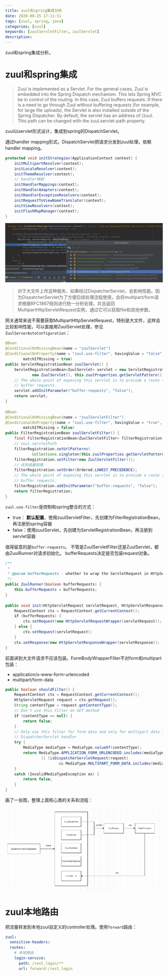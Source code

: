 ```yaml
---
title: zuul和spring集成分析
date: 2020-08-25 17:11:51
tags: [zuul, spring, java]
categories: [zuul]
keywords: [zuulServletFilter, zuulServlet]
description:
---
```

zuul和spring集成分析。
<!-- more -->

# zuul和spring集成

>Zuul is implemented as a Servlet. For the general cases, Zuul is embedded into the Spring Dispatch mechanism. 
>This lets Spring MVC be in control of the routing. In this case, Zuul buffers requests. 
>If there is a need to go through Zuul without buffering requests (for example, for large file uploads), the Servlet is also installed outside of the Spring Dispatcher. 
>By default, the servlet has an address of /zuul. This path can be changed with the zuul.servlet-path property.

zuul以servlet形式设计，集成到spring的DispatchServlet。

通过handler mapping形式，DispatchServlet把请求分发到zuul处理，依赖handler mapping。
```java
protected void initStrategies(ApplicationContext context) {
	initMultipartResolver(context);
	initLocaleResolver(context);
	initThemeResolver(context);
    // handler映射
	initHandlerMappings(context);
	initHandlerAdapters(context);
	initHandlerExceptionResolvers(context);
	initRequestToViewNameTranslator(context);
	initViewResolvers(context);
	initFlashMapManager(context);
}
```



![zuul-handler-mappings.png](zuul-handler-mappings.png)



>对于大文件上传这种服务，如果经过DispatcherServlet，会影响性能。因为DispatcherServlet为了方便后续处理流程使用，会将multipart/form请求根据RFC1867规则进行统一分析处理，并且返回MultipartHttpServletRequest实例，通过它可以获取file和其他参数。

网关通常来说不需要获取MultipartHttpServletRequest，特别是大文件，这样会比较影响性能，可以直接用ZuulServlet处理，参见`ZuulServerAutoConfiguration`：
```java
@Bean
@ConditionalOnMissingBean(name = "zuulServlet")
@ConditionalOnProperty(name = "zuul.use-filter", havingValue = "false",
		matchIfMissing = true)
public ServletRegistrationBean zuulServlet() {
	ServletRegistrationBean<ZuulServlet> servlet = new ServletRegistrationBean<>(
			new ZuulServlet(), this.zuulProperties.getServletPattern());
	// The whole point of exposing this servlet is to provide a route that doesn't
	// buffer requests.
	servlet.addInitParameter("buffer-requests", "false");
	return servlet;
}

@Bean
@ConditionalOnMissingBean(name = "zuulServletFilter")
@ConditionalOnProperty(name = "zuul.use-filter", havingValue = "true",
		matchIfMissing = false)
public FilterRegistrationBean zuulServletFilter() {
	final FilterRegistrationBean<ZuulServletFilter> filterRegistration = new FilterRegistrationBean<>();
    // zuul.servletPath
	filterRegistration.setUrlPatterns(
			Collections.singleton(this.zuulProperties.getServletPattern()));
	filterRegistration.setFilter(new ZuulServletFilter());
    // 优先级最低哦
	filterRegistration.setOrder(Ordered.LOWEST_PRECEDENCE);
	// The whole point of exposing this servlet is to provide a route that doesn't
	// buffer requests.
	filterRegistration.addInitParameter("buffer-requests", "false");
	return filterRegistration;
}
```

`zuul.use-filter`是控制和spring整合的方式：
- true： **默认配置**，使用zuulServletFilter，先创建为FilterRegistrationBean，再注册到spring容器
- false：使用zuulServlet，先创建为ServletRegistrationBean，再注册到servlet容器

值得留意的是`buffer-requests`。
不管是ZuulServletFilter还是ZuulServlet，都由ZuulRunner对请求初始化。
bufferRequests决定是否包装request对象。
```java
/**
 *
 * @param bufferRequests - whether to wrap the ServletRequest in HttpServletRequestWrapper and buffer the body.
 */
public ZuulRunner(boolean bufferRequests) {
    this.bufferRequests = bufferRequests;
}

public void init(HttpServletRequest servletRequest, HttpServletResponse servletResponse) {
    RequestContext ctx = RequestContext.getCurrentContext();
    if (bufferRequests) {
        ctx.setRequest(new HttpServletRequestWrapper(servletRequest));
    } else {
        ctx.setRequest(servletRequest);
    }
    ctx.setResponse(new HttpServletResponseWrapper(servletResponse));
}
```

前面讲到大文件请求不应该包装。FormBodyWrapperFilter不对form和multipart包装：
- application/x-www-form-urlencoded
- multipart/form-data

```java
public boolean shouldFilter() {
	RequestContext ctx = RequestContext.getCurrentContext();
	HttpServletRequest request = ctx.getRequest();
	String contentType = request.getContentType();
	// Don't use this filter on GET method
	if (contentType == null) {
		return false;
	}
	// Only use this filter for form data and only for multipart data in a
	// DispatcherServlet handler
	try {
		MediaType mediaType = MediaType.valueOf(contentType);
		return MediaType.APPLICATION_FORM_URLENCODED.includes(mediaType)
				|| (isDispatcherServletRequest(request)
						&& MediaType.MULTIPART_FORM_DATA.includes(mediaType));
	}
	catch (InvalidMediaTypeException ex) {
		return false;
	}
}
```

画了一张图，整理上面核心类的关系和流程：


![arch.png](arch.png)



# zuul本地路由

把流量转发到本地zuul自定义的controller处理。使用`forward`路由：
```yaml
zuul:
  sensitive-headers:
  routes:
    # 本地路由
    login-service:
      path: /rest_login/**
      url: forward:/rest_login
```

